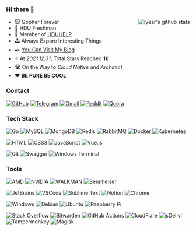 
### Hi there 👋

<img align="right" src="https://github-readme-stats.vercel.app/api?username=iyear&show_icons=true&icon_color=0366d6&bg_color=ffffff&count_private=true&hide_title=true&include_all_commits=true" alt="iyear's github stats"/>

- 🐭 Gopher Forever
- 🏬 HDU Freshman
- 🧑 Member of [HDUHELP](https://github.com/hduhelp)
- 🕹 Always Expore Interesting Things
- ✒️ [You Can Visit My Blog](https://blog.ljyngup.com)
- ⭐ At *2021.12.31*, Total Stars Reached **1k**
- 🛣️ On the Way to *Cloud Native* and *Architect*
- ❤️ **BE PURE BE COOL**

### Contact

[![GitHub](https://img.shields.io/badge/github-%23100000.svg?&style=for-the-badge&logo=github&logoColor=white)](https://github.com/iyear)
[![Telegram](https://img.shields.io/badge/telegram-%2326A5E4.svg?&style=for-the-badge&logo=telegram&logoColor=white)](https://t.me/xixilll)
[![Gmail](https://img.shields.io/badge/gmail-%23EA4335.svg?&style=for-the-badge&logo=gmail&logoColor=white)](mailto:ljyngup@gmail.com)
[![Reddit](https://img.shields.io/badge/reddit-%23FF4500.svg?&style=for-the-badge&logo=reddit&logoColor=white)](https://www.reddit.com/user/iyear_)
[![Quora](https://img.shields.io/badge/quora-%23B92B27.svg?&style=for-the-badge&logo=quora&logoColor=white)](https://www.quora.com/profile/Iyear)

### Tech Stack

![Go](https://img.shields.io/badge/go-%2300ADD8.svg?style=for-the-badge&logo=go&logoColor=white)
![MySQL](https://img.shields.io/badge/mysql-%234479A1.svg?style=for-the-badge&logo=mysql&logoColor=white)
![MongoDB](https://img.shields.io/badge/mongoDB-%2347A248.svg?style=for-the-badge&logo=mongodb&logoColor=white)
![Redis](https://img.shields.io/badge/redis-%23DC382D.svg?style=for-the-badge&logo=redis&logoColor=white)
![RabbitMQ](https://img.shields.io/badge/rabbitmq-%23FF6600.svg?style=for-the-badge&logo=rabbitmq&logoColor=white)
![Docker](https://img.shields.io/badge/docker-%232496ED.svg?style=for-the-badge&logo=docker&logoColor=white)
![Kubernetes](https://img.shields.io/badge/kubernetes-%23326CE5.svg?style=for-the-badge&logo=kubernetes&logoColor=white)

![HTML](https://img.shields.io/badge/html5-%23E34F26.svg?style=for-the-badge&logo=html5&logoColor=white)
![CSS3](https://img.shields.io/badge/css-%231572B6.svg?style=for-the-badge&logo=css3&logoColor=white)
![JavaScript](https://img.shields.io/badge/javascript-%23F7DF1E.svg?style=for-the-badge&logo=javascript&logoColor=white)
![Vue.js](https://img.shields.io/badge/vue-%234FC08D.svg?style=for-the-badge&logo=vue.js&logoColor=white)

![Git](https://img.shields.io/badge/git-%23F05032.svg?style=for-the-badge&logo=git&logoColor=white)
![Swagger](https://img.shields.io/badge/swagger-%2385EA2D.svg?style=for-the-badge&logo=swagger&logoColor=white)
![Windows Terminal](https://img.shields.io/badge/Windows%20Terminal-%234D4D4D.svg?style=for-the-badge&logo=Windows%20Terminal&logoColor=white)

### Tools
![AMD](https://img.shields.io/badge/amd-%23ED1C24.svg?&style=for-the-badge&logo=amd&logoColor=white)
![NVIDIA](https://img.shields.io/badge/nvidia-%2376B900.svg?&style=for-the-badge&logo=nvidia&logoColor=white)
![WALKMAN](https://img.shields.io/badge/walkman%20A55-%23000000.svg?&style=for-the-badge&logo=walkman&logoColor=white)
![Sennheiser](https://img.shields.io/badge/sennheiser%20IE40pro-%23000000.svg?&style=for-the-badge&logo=sennheiser&logoColor=white)

![JetBrains](https://img.shields.io/badge/jetbrains-%23000000.svg?&style=for-the-badge&logo=jetbrains&logoColor=white)
![VSCode](https://img.shields.io/badge/vscode-%23007ACC.svg?&style=for-the-badge&logo=visual-studio-code&logoColor=white)
![Sublime Text](https://img.shields.io/badge/Sublime%20Text-%23FF9800.svg?&style=for-the-badge&logo=sublime%20text&logoColor=white)
![Notion](https://img.shields.io/badge/notion-%23000000.svg?&style=for-the-badge&logo=notion&logoColor=white)
![Chrome](https://img.shields.io/badge/google%20chrome-%234285F4.svg?&style=for-the-badge&logo=google%20chrome&logoColor=white)

![Windows](https://img.shields.io/badge/windows-%230078D6.svg?&style=for-the-badge&logo=windows&logoColor=white)
![Debian](https://img.shields.io/badge/debian-%23A81D33.svg?&style=for-the-badge&logo=debian&logoColor=white)
![Ubuntu](https://img.shields.io/badge/ubuntu-%23E95420.svg?&style=for-the-badge&logo=ubuntu&logoColor=white)
![Raspberry Pi](https://img.shields.io/badge/Raspberry%20Pi-%23A22846.svg?&style=for-the-badge&logo=raspberry%20pi&logoColor=white)

![Stack Overflow](https://img.shields.io/badge/stack%20overflow-%23F58025.svg?&style=for-the-badge&logo=stack%20overflow&logoColor=white)
![Bitwarden](https://img.shields.io/badge/bitwarden-%23175DDC.svg?&style=for-the-badge&logo=bitwarden&logoColor=white)
![GitHub Actions](https://img.shields.io/badge/GitHub%20Actions-%232088FF.svg?&style=for-the-badge&logo=gitHub%20actions&logoColor=white)
![CloudFlare](https://img.shields.io/badge/cloudflare-%23F38020.svg?&style=for-the-badge&logo=cloudflare&logoColor=white)
![jsDelivr](https://img.shields.io/badge/jsdelivr-%23E84D3D.svg?&style=for-the-badge&logo=jsdelivr&logoColor=white)
![Tampermonkey](https://img.shields.io/badge/tampermonkey-%2300485B.svg?&style=for-the-badge&logo=tampermonkey&logoColor=white)
![Magisk](https://img.shields.io/badge/magisk-%2300AF9C.svg?&style=for-the-badge&logo=magisk&logoColor=white)


